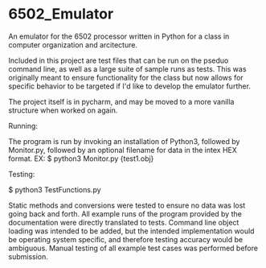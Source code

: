 # 6502_Emulator

An emulator for the 6502 processor written in Python for a class in computer organization and arcitecture. 

Included in this project are test files that can be run on the pseduo command line, as well as a large suite of sample runs as tests. This was originally meant to ensure functionality for the class but now allows for specific behavior to be targeted if I'd like to develop the emulator further.

The project itself is in pycharm, and may be moved to a more vanilla structure when worked on again.

Running:

The program is run by invoking an installation of Python3, followed by Monitor.py, followed by
an optional filename for data in the intex HEX format.
EX:
$ python3 Monitor.py {test1.obj}

Testing:

$ python3 TestFunctions.py


Static methods and conversions were tested to ensure no data was lost going back and forth.
All example runs of the program provided by the documentation were directly translated to tests.
Command line object loading was intended to be added, but the intended implementation would
be operating system specific, and therefore testing accuracy would be ambiguous. Manual
testing of all example test cases was performed before submission.